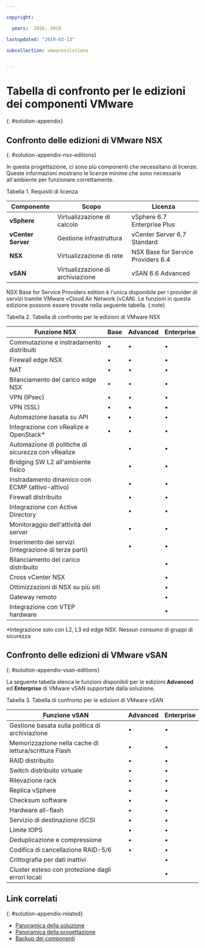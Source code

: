 ```yaml
---

copyright:

  years:  2016, 2019

lastupdated: "2019-03-13"

subcollection: vmwaresolutions


---
```


# Tabella di confronto per le edizioni dei componenti VMware
{: #solution-appendix}

## Confronto delle edizioni di VMware NSX
{: #solution-appendix-nsx-editions}

In questa progettazione, ci sono più componenti che necessitano di licenze. Queste informazioni mostrano le licenze minime che sono necessarie all'ambiente per funzionare correttamente.

Tabella 1. Requisiti di licenza

Componente | Scopo | Licenza
----------|---------|-------------
**vSphere** |Virtualizzazione di calcolo| vSphere 6.7 Enterprise Plus
**vCenter Server** | Gestione infrastruttura | vCenter Server 6.7 Standard
**NSX** |Virtualizzazione di rete| NSX Base for Service Providers 6.4
**vSAN** |Virtualizzazione di archiviazione| vSAN 6.6 Advanced  

NSX Base for Service Providers edition è l'unica disponibile per i provider di servizi tramite VMware vCloud Air Network (vCAN). Le funzioni in questa edizione possono essere trovate nella seguente tabella.
{:note}

Tabella 2. Tabella di confronto per le edizioni di VMware NSX

| Funzione NSX                                   | Base | Advanced | Enterprise |
|-----------------------------------------------|------|----------|------------|
| Commutazione e instradamento distribuiti             | •    | •        | •          |
| Firewall edge NSX                             | •    | •        | •          |
| NAT                                           | •    | •        | •          |
| Bilanciamento del carico edge NSX                       | •    | •        | •          |
| VPN (IPsec)                                   | •    | •        | •          |
| VPN (SSL)                                     | •    | •        | •          |
| Automazione basata su API                         | •    | •        | •          |
| Integrazione con vRealize e OpenStack\*     | •    | •        | •          |
| Automazione di politiche di sicurezza con vRealize |      | •        | •          |
| Bridging SW L2 all'ambiente fisico        |      | •        | •          |
| Instradamento dinamico con ECMP (attivo-attivo)     |      | •        | •          |
| Firewall distribuito                       |      | •        | •          |
| Integrazione con Active Directory             |      | •        | •          |
| Monitoraggio dell'attività del server                    |      | •        | •          |
| Inserimento dei servizi (integrazione di terze parti)     |      | •        | •          |
| Bilanciamento del carico distribuito                    |      |          | •          |
| Cross vCenter NSX                             |      |          | •          |
| Ottimizzazioni di NSX su più siti                  |      |          | •          |
| Gateway remoto                                |      |          | •          |
| Integrazione con VTEP hardware                     |      |          | •          |
\*Integrazione solo con L2, L3 ed edge NSX. Nessun consumo di gruppi di sicurezza

## Confronto delle edizioni di VMware vSAN
{: #solution-appendix-vsan-editions}

La seguente tabella elenca le funzioni disponibili per le edizioni **Advanced** ed **Enterprise** di VMware vSAN supportate dalla soluzione.

Tabella 3. Tabella di confronto per le edizioni di VMware vSAN

| Funzione vSAN                                    | Advanced | Enterprise |
|-------------------------------------------------|----------|------------|
| Gestione basata sulla politica di archiviazione                 | •        | •          |
| Memorizzazione nella cache di lettura/scrittura Flash                        | •        | •          |
| RAID distribuito                                | •        | •          |
| Switch distribuito virtuale                      | •        | •          |
| Rilevazione rack                                  | •        | •          |
| Replica vSphere                             | •        | •          |
| Checksum software                               | •        | •          |
| Hardware all-flash                              | •        | •          |
| Servizio di destinazione iSCSI                            | •        | •          |
| Limite IOPS                                      | •        | •          |
| Deduplicazione e compressione                   | •        | •          |
| Codifica di cancellazione RAID-5/6                         | •        | •          |
| Crittografia per dati inattivi                         |          | •          |
| Cluster esteso con protezione dagli errori locali |          | •          |

## Link correlati
{: #solution-appendix-related}

* [Panoramica della soluzione](/docs/services/vmwaresolutions/archiref/solution?topic=vmware-solutions-solution_overview)
* [Panoramica della progettazione](/docs/services/vmwaresolutions/archiref/solution?topic=vmware-solutions-design_overview)
* [Backup dei componenti](/docs/services/vmwaresolutions/archiref/solution?topic=vmware-solutions-solution_backingup)
